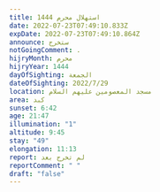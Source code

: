 ```yaml
---
title: استهلال محرم 1444
date: 2022-07-23T07:49:10.833Z
expDate: 2022-07-23T07:49:10.864Z
announce: ستخرج
notGoingComment: .
hijryMonth: محرم
hijryYear: 1444
dayOfSighting: الجمعة
dateOfSighting: 2022/7/29
location: مسجد المعصومين عليهم السلام
area: كبد
sunset: 6:42
age: 21:47
illumination: "1"
altitude: 9:45
stay: "49"
elongation: 11:13
report: لم تخرج بعد
reportComment: " "
draft: "false"
---
```

